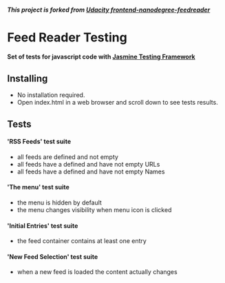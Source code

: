##### This project is forked from [**Udacity frontend-nanodegree-feedreader**](https://github.com/udacity/frontend-nanodegree-feedreader)

# Feed Reader Testing

#### Set of tests for javascript code with [Jasmine Testing Framework](https://jasmine.github.io/)

## Installing

* No installation required.
* Open index.html in a web browser and scroll down to see tests results.

## Tests

#### 'RSS Feeds' test suite

* all feeds are defined and not empty
* all feeds have a defined and have not empty URLs
* all feeds have a defined and have not empty Names

#### 'The menu' test suite

* the menu is hidden by default
* the menu changes visibility when menu icon is clicked

#### 'Initial Entries' test suite

* the feed container contains at least one entry

#### 'New Feed Selection' test suite

* when a new feed is loaded the content actually changes
